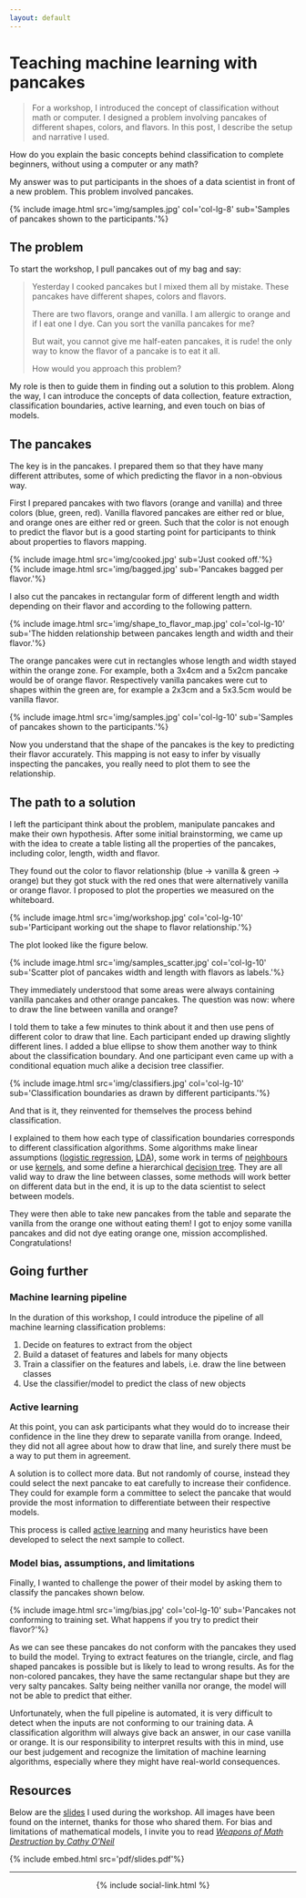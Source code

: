 ```yaml
---
layout: default
---
```


# Teaching machine learning with pancakes

> For a workshop, I introduced the concept of classification without math or computer. I designed a problem involving pancakes of different shapes, colors, and flavors. In this post, I describe the setup and narrative I used.

<div class="message">
  How do you explain the basic concepts behind classification to complete beginners, without using a computer or any math?
</div>

My answer was to put participants in the shoes of a data scientist in front of a new problem. This problem involved pancakes.

{% include image.html src='img/samples.jpg' col='col-lg-8' sub='Samples of pancakes shown to the participants.'%}

## The problem

To start the workshop, I pull pancakes out of my bag and say:

> Yesterday I cooked pancakes but I mixed them all by mistake. These pancakes have different shapes, colors and flavors.
>
> There are two flavors, orange and vanilla. I am allergic to orange and if I eat one I dye. Can you sort the vanilla pancakes for me?
>
> But wait, you cannot give me half-eaten pancakes, it is rude! the only way to know the flavor of a pancake is to eat it all.
>
> How would you approach this problem?

My role is then to guide them in finding out a solution to this problem. Along the way, I can introduce the concepts of data collection, feature extraction, classification boundaries, active learning, and even touch on bias of models.

## The pancakes

The key is in the pancakes. I prepared them so that they have many different attributes, some of which predicting the flavor in a non-obvious way.

First I prepared pancakes with two flavors (orange and vanilla) and three colors (blue, green, red). Vanilla flavored pancakes are either red or blue, and orange ones are either red or green. Such that the color is not enough to predict the flavor but is a good starting point for participants to think about properties to flavors mapping.

<div class="container">
  <div class="row align-items-center justify-content-center">
    <div class="col-md-4">
      {% include image.html src='img/cooked.jpg' sub='Just cooked off.'%}  
    </div>
    <div class="col-md-8">
      {% include image.html src='img/bagged.jpg' sub='Pancakes bagged per flavor.'%}
    </div>
  </div>
</div>

I also cut the pancakes in rectangular form of different length and width depending on their flavor and according to the following pattern.

{% include image.html src='img/shape_to_flavor_map.jpg' col='col-lg-10' sub='The hidden relationship between pancakes length and width and their flavor.'%}

The orange pancakes were cut in rectangles whose length and width stayed within the orange zone. For example, both a 3x4cm and a 5x2cm pancake would be of orange flavor. Respectively vanilla pancakes were cut to shapes within the green are, for example a 2x3cm and a 5x3.5cm would be vanilla flavor.

{% include image.html src='img/samples.jpg' col='col-lg-10' sub='Samples of pancakes shown to the participants.'%}

Now you understand that the shape of the pancakes is the key to predicting their flavor accurately. This mapping is not easy to infer by visually inspecting the pancakes, you really need to plot them to see the relationship.

## The path to a solution

I left the participant think about the problem, manipulate pancakes and make their own hypothesis. After some initial brainstorming, we came up with the idea to create a table listing all the properties of the pancakes, including color, length, width and flavor.

They found out the color to flavor relationship (blue -> vanilla & green -> orange) but they got stuck with the red ones that were alternatively vanilla or orange flavor. I proposed to plot the properties we measured on the whiteboard.

{% include image.html src='img/workshop.jpg' col='col-lg-10' sub='Participant working out the shape to flavor relationship.'%}

The plot looked like the figure below.

{% include image.html src='img/samples_scatter.jpg' col='col-lg-10' sub='Scatter plot of pancakes width and length with flavors as labels.'%}

They immediately understood that some areas were always containing vanilla pancakes and other orange pancakes. The question was now: where to draw the line between vanilla and orange?

I told them to take a few minutes to think about it and then use pens of different color to draw that line. Each participant ended up drawing slightly different lines. I added a blue ellipse to show them another way to think about the classification boundary. And one participant even came up with a conditional equation much alike a decision tree classifier.

{% include image.html src='img/classifiers.jpg' col='col-lg-10' sub='Classification boundaries as drawn by different participants.'%}

And that is it, they reinvented for themselves the process behind classification.

I explained to them how each type of classification boundaries corresponds to different classification algorithms. Some algorithms make linear assumptions ([logistic regression](https://en.wikipedia.org/wiki/Logistic_regression), [LDA](https://en.wikipedia.org/wiki/Linear_discriminant_analysis)), some work in terms of [neighbours](https://en.wikipedia.org/wiki/K-nearest_neighbors_algorithm) or use [kernels](https://en.wikipedia.org/wiki/Kernel_method), and some define a hierarchical [decision tree](https://en.wikipedia.org/wiki/Decision_tree). They are all valid way to draw the line between classes, some methods will work better on different data but in the end, it is up to the data scientist to select between models.

They were then able to take new pancakes from the table and separate the vanilla from the orange one without eating them! I got to enjoy some vanilla pancakes and did not dye eating orange one, mission accomplished. Congratulations!

## Going further

### Machine learning pipeline

In the duration of this workshop, I could introduce the pipeline of all machine learning classification problems:
1. Decide on features to extract from the object
1. Build a dataset of features and labels for many objects
1. Train a classifier on the features and labels, i.e. draw the line between classes
1. Use the classifier/model to predict the class of new objects

### Active learning

At this point, you can ask participants what they would do to increase their confidence in the line they drew to separate vanilla from orange. Indeed, they did not all agree about how to draw that line, and surely there must be a way to put them in agreement.

A solution is to collect more data. But not randomly of course, instead they could select the next pancake to eat carefully to increase their confidence. They could for example form a committee to select the pancake that would provide the most information to differentiate between their respective models.

This process is called [active learning](https://en.wikipedia.org/wiki/Active_learning_(machine_learning)) and many heuristics have been developed to select the next sample to collect.


### Model bias, assumptions, and limitations

Finally, I wanted to challenge the power of their model by asking them to classify the pancakes shown below.

{% include image.html src='img/bias.jpg' col='col-lg-10' sub='Pancakes not conforming to training set. What happens if you try to predict their flavor?'%}

As we can see these pancakes do not conform with the pancakes they used to build the model. Trying to extract features on the triangle, circle, and flag shaped pancakes is possible but is likely to lead to wrong results. As for the non-colored pancakes, they have the same rectangular shape but they are very salty pancakes. Salty being neither vanilla nor orange, the model will not be able to predict that either.

Unfortunately, when the full pipeline is automated, it is very difficult to detect when the inputs are not conforming to our training data. A classification algorithm will always give back an answer, in our case vanilla or orange. It is our responsibility to interpret results with this in mind, use our best judgement and recognize the limitation of machine learning algorithms, especially where they might have real-world consequences.

## Resources

Below are the [slides](img/slides.pdf) I used during the workshop. All images have been found on the internet, thanks for those who shared them. For bias and limitations of mathematical models, I invite you to read [*Weapons of Math Destruction* by *Cathy O'Neil*](https://en.wikipedia.org/wiki/Weapons_of_Math_Destruction)


{% include embed.html src='pdf/slides.pdf'%}

---

<div align="center">
  {% include social-link.html %}
</div>
